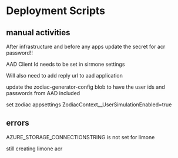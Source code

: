 # Deployment Scripts

## manual activities
After infrastructure and before any apps update the secret for acr password!!

AAD Client Id needs to be set in sirmone settings

Will also need to add reply url to aad application

update the zodiac-generator-config blob to have the user ids and passwords from AAD included

set zodiac appsettings ZodiacContext__UserSimulationEnabled=true


## errors
AZURE_STORAGE_CONNECTIONSTRING is not set for limone

still creating limone acr

